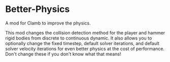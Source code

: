 # Better-Physics

A mod for Clamb to improve the physics.

This mod changes the collision detection method for the player and hammer rigid bodies from discrete to continuous dynamic.
It also allows you to optionally change the fixed timestep, default solver iterations, and default solver velocity iterations for even better physics at the cost of performance.
Don't change these if you don't know what that means!
